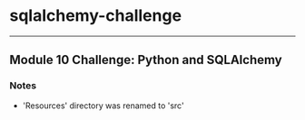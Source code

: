 # sqlalchemy-challenge
---
Module 10 Challenge: Python and SQLAlchemy
---

### Notes
* 'Resources' directory was renamed to 'src'
